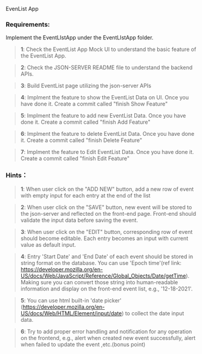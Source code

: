EvenList App

### Requirements:

Implement the EventLIstApp under the EventLIstApp folder.

> **1**: Check the EventList App Mock UI to understand the basic feature of the EventList App.

> **2**: Check the JSON-SERVER README file to understand the backend APIs.

> **3**: Build EventList page utilizing the json-server APIs

> **4**: Implment the feature to show the EventList Data on UI. Once you have done it. Create a commit called "finish Show Feature"

> **5**: Implment the feature to add new EventList Data. Once you have done it. Create a commit called "finish Add Feature"

> **6**: Implment the feature to delete EventList Data. Once you have done it. Create a commit called "finish Delete Feature"

> **7**: Implment the feature to Edit EventList Data. Once you have done it. Create a commit called "finish Edit Feature"

### Hints：

> **1**: When user click on the "ADD NEW" button, add a new row of event with empty input for each entry at the end of the list

> **2**: When user click on the "SAVE" button, new event will be stored to the json-server and reflected on the front-end page. Front-end should validate the input data before saving the event.

> **3**: When user click on the "EDIT" button, corresponding row of event should become editable. Each entry becomes an input with current value as default input.

> **4**: Entry 'Start Date' and 'End Date' of each event should be stored in string format on the database. You can use 'Epoch time'(ref link: https://developer.mozilla.org/en-US/docs/Web/JavaScript/Reference/Global_Objects/Date/getTime). Making sure you can convert those string into human-readable information and display on the front-end event list, e.g., '12-18-2021'.

> **5**: You can use html built-in 'date picker' (https://developer.mozilla.org/en-US/docs/Web/HTML/Element/input/date) to collect the date input data.

> **6**: Try to add proper error handling and notification for any operation on the frontend, e.g., alert when created new event successfully, alert when failed to update the event ,etc.(bonus point)
